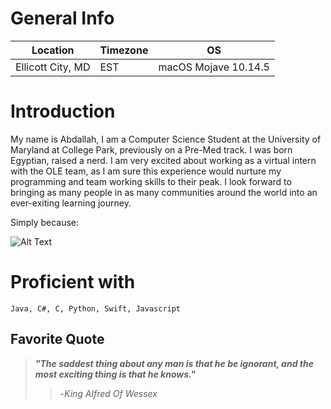 # General Info

|Location|Timezone|OS|
|--------|--------|--|
|Ellicott City, MD| EST | macOS Mojave 10.14.5|

# Introduction

My name is Abdallah, I am a Computer Science Student at the University of Maryland at College Park, previously on a Pre-Med track. I was born Egyptian, raised a nerd.
I am very excited about working as a virtual intern with the OLE team, as I am sure this experience would nurture my programming
and team working skills to their peak. I look forward to bringing as many people in as many communities around the world into
an ever-exiting learning journey. 

Simply because:

![Alt Text](https://www.memesmonkey.com/images/memesmonkey/d0/d09efe6dd72fd18df5a5b876eb42d85f.jpeg)


# Proficient with
`Java, C#, C, Python, Swift, Javascript`


## Favorite Quote

>_**"The saddest thing about any man is that he be ignorant, and the most exciting thing is that he knows."**_
>> -_King Alfred Of Wessex_
